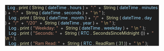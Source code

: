 <div style="background:#1E1E1E; font-size: -2;">
    <span style='color:#D4D4D4'>&nbsp;&nbsp;</span><span style='color:#9CDCFE'>Log</span>
    <span style='color:#D4D4D4'>.</span>
    <span style='color:#DCDCAA'>print</span>
    <span style='color:#D4D4D4'>(</span>
    <span style='color:#DCDCAA'>String</span>
    <span style='color:#D4D4D4'>(</span>
    <span style='color:#9CDCFE'>dateTime</span>
    <span style='color:#D4D4D4'>.</span>
    <span style='color:#9CDCFE'>hours</span>
    <span style='color:#D4D4D4'>)&nbsp;+&nbsp;</span>
    <span style='color:#CE9178'>&quot;:&quot;</span>
    <span style='color:#D4D4D4'>&nbsp;+&nbsp;</span>
    <span style='color:#DCDCAA'>String</span>
    <span style='color:#D4D4D4'>(</span>
    <span style='color:#9CDCFE'>dateTime</span>
    <span style='color:#D4D4D4'>.</span>
    <span style='color:#9CDCFE'>minutes</span>
    <span style='color:#D4D4D4'>)&nbsp;+&nbsp;</span>
    <span style='color:#CE9178'>&quot;:&quot;</span>
    <span style='color:#D4D4D4'>&nbsp;+&nbsp;</span>
    <span style='color:#DCDCAA'>String</span>
    <span style='color:#D4D4D4'>(</span>
    <span style='color:#9CDCFE'>dateTime</span>
    <span style='color:#D4D4D4'>.</span>
    <span style='color:#9CDCFE'>seconds</span>
    <span style='color:#D4D4D4'>)&nbsp;+&nbsp;</span>
    <span style='color:#CE9178'>&quot;</span>
    <span style='color:#D7BA7D'>\n</span>
    <span style='color:#CE9178'>&quot;</span>
    <span style='color:#D4D4D4'>);</span>
</div>
<div style="background:#1E1E1E">
    <span style='color:#D4D4D4'>&nbsp;&nbsp;</span>
    <span style='color:#9CDCFE'>Log</span>
    <span style='color:#D4D4D4'>.</span>
    <span style='color:#DCDCAA'>print</span>
    <span style='color:#D4D4D4'>(</span>
    <span style='color:#DCDCAA'>String</span>
    <span style='color:#D4D4D4'>(</span>
    <span style='color:#9CDCFE'>dateTime</span>
    <span style='color:#D4D4D4'>.</span>
    <span style='color:#9CDCFE'>month</span>
    <span style='color:#D4D4D4'>)&nbsp;+&nbsp;</span>
    <span style='color:#CE9178'>&quot;/&quot;</span>
    <span style='color:#D4D4D4'>&nbsp;+&nbsp;</span>
    <span style='color:#DCDCAA'>String</span>
    <span style='color:#D4D4D4'>(</span>
    <span style='color:#9CDCFE'>dateTime</span>
    <span style='color:#D4D4D4'>.</span>
    <span style='color:#9CDCFE'>day</span>
    <span style='color:#D4D4D4'>)&nbsp;+&nbsp;</span>
    <span style='color:#CE9178'>&quot;/&quot;</span>
    <span style='color:#D4D4D4'>&nbsp;+&nbsp;</span>
    <span style='color:#CE9178'>&quot;/20&quot;</span>
    <span style='color:#D4D4D4'>&nbsp;+&nbsp;</span>
    <span style='color:#DCDCAA'>String</span>
    <span style='color:#D4D4D4'>(</span>
    <span style='color:#9CDCFE'>dateTime</span>
    <span style='color:#D4D4D4'>.</span>
    <span style='color:#9CDCFE'>year</span>
    <span style='color:#D4D4D4'>)&nbsp;+&nbsp;</span>
    <span style='color:#CE9178'>&quot;</span>
    <span style='color:#D7BA7D'>\n</span>
    <span style='color:#CE9178'>&quot;</span>
    <span style='color:#D4D4D4'>);</span>
</div>
<div style='background:#1E1E1E'>
    <span style='color:#D4D4D4'>&nbsp;&nbsp;</span>
    <span style='color:#9CDCFE'>Log</span>
    <span style='color:#D4D4D4'>.</span>
    <span style='color:#DCDCAA'>print</span>
    <span style='color:#D4D4D4'>(</span>
    <span style='color:#CE9178'>&quot;Weekday:&nbsp;&quot;</span>
    <span style='color:#D4D4D4'>&nbsp;+&nbsp;</span>
    <span style='color:#DCDCAA'>String</span>
    <span style='color:#D4D4D4'>(</span>
    <span style='color:#9CDCFE'>dateTime</span>
    <span style='color:#D4D4D4'>.</span>
    <span style='color:#9CDCFE'>weekday</span>
    <span style='color:#D4D4D4'>)&nbsp;+&nbsp;</span>
    <span style='color:#CE9178'>&quot;</span>
    <span style='color:#D7BA7D'>\n</span>
    <span style='color:#CE9178'>&quot;</span>
    <span style='color:#D4D4D4'>);</span>
</div>
<div style='background:#1E1E1E'>
    <span style='color:#D4D4D4'>&nbsp;&nbsp;</span>
    <span style='color:#9CDCFE'>Log</span>
    <span style='color:#D4D4D4'>.</span>
    <span style='color:#DCDCAA'>print</span>
    <span style='color:#D4D4D4'>(</span>
    <span style='color:#CE9178'>&quot;Seconds:&nbsp;&quot;</span>
    <span style='color:#D4D4D4'>&nbsp;+&nbsp;</span>
    <span style='color:#DCDCAA'>String</span>
    <span style='color:#D4D4D4'>(</span>
    <span style='color:#9CDCFE'>RTC</span>
    <span style='color:#D4D4D4'>.</span>
    <span style='color:#DCDCAA'>SecondsSinceMidnight</span>
    <span style='color:#D4D4D4'>())&nbsp;+&nbsp;</span>
    <span style='color:#CE9178'>&quot;</span>
    <span style='color:#D7BA7D'>\n</span>
    <span style='color:#CE9178'>&quot;</span>
    <span style='color:#D4D4D4'>);</span>
</div>
<div style='background:#1E1E1E'>
    <span style='color:#D4D4D4'>&nbsp;&nbsp;</span>
    <span style='color:#9CDCFE'>Log</span>
    <span style='color:#D4D4D4'>.</span>
    <span style='color:#DCDCAA'>print</span>
    <span style='color:#D4D4D4'>(</span>
    <span style='color:#CE9178'>&quot;Ram&nbsp;Read:&nbsp;&quot;</span>
    <span style='color:#D4D4D4'>&nbsp;+&nbsp;</span>
    <span style='color:#DCDCAA'>String</span>
    <span style='color:#D4D4D4'>(</span>
    <span style='color:#9CDCFE'>RTC</span>
    <span style='color:#D4D4D4'>.</span>
    <span style='color:#DCDCAA'>ReadRam</span>
    <span style='color:#D4D4D4'>(</span>
    <span style='color:#B5CEA8'>31</span>
    <span style='color:#D4D4D4'>))&nbsp;+&nbsp;</span>
    <span style='color:#CE9178'>&quot;</span>
    <span style='color:#D7BA7D'>\n</span>
    <span style='color:#CE9178'>&quot;</span>
    <span style='color:#D4D4D4'>);</span></p>
</div>